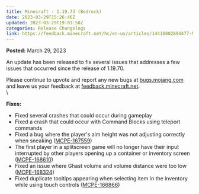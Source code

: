 ```yaml
---
title: Minecraft - 1.19.73 (Bedrock)
date: 2023-03-29T15:26:46Z
updated: 2023-03-29T19:01:58Z
categories: Release Changelogs
link: https://feedback.minecraft.net/hc/en-us/articles/14410802894477-Minecraft-1-19-73-Bedrock-
---
```


**Posted:** March 29, 2023

An update has been released to fix several issues that addresses a few issues that occurred since the release of 1.19.70.

Please continue to upvote and report any new bugs at [bugs.mojang.com](https://bugs.mojang.com/) and leave us your feedback at [feedback.minecraft.net](https://feedback.minecraft.net/).\
\

**Fixes:**

-   Fixed several crashes that could occur during gameplay
-   Fixed a crash that could occur with Command Blocks using teleport commands
-   Fixed a bug where the player\'s aim height was not adjusting correctly when sneaking ([MCPE-167559](https://bugs.mojang.com/browse/MCPE-167559))
-   The first player in a splitscreen game will no longer have their input interrupted by other players opening up a container or inventory screen ([MCPE-168610](https://bugs.mojang.com/browse/MCPE-168610))
-   Fixed an issue where Ghast volume and volume distance were too low ([MCPE-168324](https://bugs.mojang.com/browse/MCPE-168324))
-   Fixed duplicate tooltips appearing when selecting item in the inventory while using touch controls ([MCPE-166866](https://bugs.mojang.com/browse/MCPE-166866))
